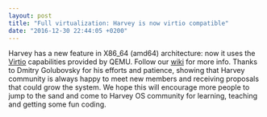 ```yaml
---
layout: post
title: "Full virtualization: Harvey is now virtio compatible"
date: "2016-12-30 22:44:05 +0200"
---
```


Harvey has a new feature in X86_64 (amd64) architecture: now it uses the [Virtio](http://www.linux-kvm.org/page/Virtio) capabilities provided by QEMU. Follow our [wiki](https://github.com/Harvey-OS/harvey/wiki/Using-Virtio-(QEMU)) for more info. Thanks to Dmitry Golubovsky for his efforts and patience, showing that Harvey community is always happy to meet new members and receiving proposals that could grow the system.
We hope this will encourage more people to jump to the sand and come to Harvey OS community for learning, teaching and getting some fun coding.
